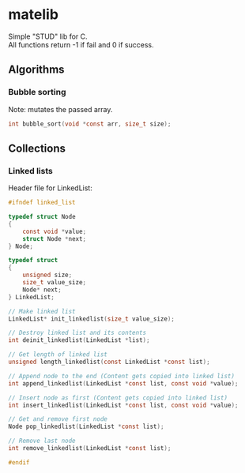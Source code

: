 # matelib

Simple "STUD" lib for C. <br />
All functions return -1 if fail and 0 if success.

## Algorithms

### Bubble sorting

Note: mutates the passed array.

```C
int bubble_sort(void *const arr, size_t size);
```

## Collections

### Linked lists

Header file for LinkedList:

```C
#ifndef linked_list

typedef struct Node
{
    const void *value;
    struct Node *next;
} Node;

typedef struct
{
    unsigned size;
    size_t value_size;
    Node* next;
} LinkedList;

// Make linked list
LinkedList* init_linkedlist(size_t value_size);

// Destroy linked list and its contents
int deinit_linkedlist(LinkedList *list);

// Get length of linked list
unsigned length_linkedlist(const LinkedList *const list);

// Append node to the end (Content gets copied into linked list)
int append_linkedlist(LinkedList *const list, const void *value);

// Insert node as first (Content gets copied into linked list)
int insert_linkedlist(LinkedList *const list, const void *value);

// Get and remove first node
Node pop_linkedlist(LinkedList *const list);

// Remove last node
int remove_linkedlist(LinkedList *const list);

#endif

```
